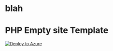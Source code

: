 # blah
# PHP Empty site Template
[![Deploy to Azure](http://azuredeploy.net/deploybutton.png)](https://azuredeploy.net/)